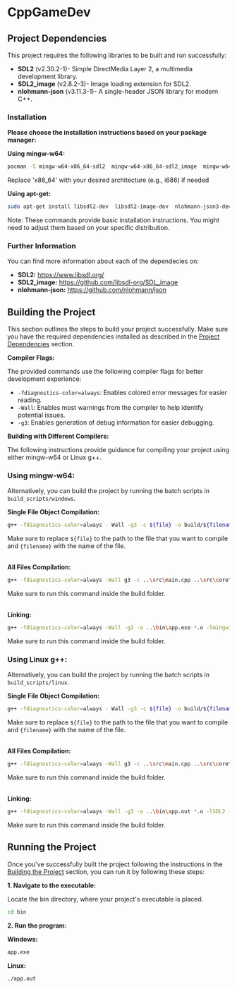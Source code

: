 # CppGameDev

## Project Dependencies

This project requires the following libraries to be built and run successfully:

* **SDL2** (v2.30.2-1)- Simple DirectMedia Layer 2, a multimedia development library.
* **SDL2_image** (v2.8.2-3)- Image loading extension for SDL2.
* **nlohmann-json** (v3.11.3-1)- A single-header JSON library for modern C++.

### Installation

**Please choose the installation instructions based on your package manager:**

**Using mingw-w64:**

```bash
pacman -S mingw-w64-x86_64-sdl2  mingw-w64-x86_64-sdl2_image  mingw-w64-x86_64-nlohmann-json
```
Replace 'x86_64' with your desired architecture (e.g., i686) if needed

**Using apt-get:**
```bash
sudo apt-get install libsdl2-dev  libsdl2-image-dev  nlohmann-json3-dev 
```
Note: These commands provide basic installation instructions. You might need to adjust them based on your specific distribution.

### Further Information

You can find more information about each of the dependecies on:

- **SDL2:** https://www.libsdl.org/
- **SDL2_image:** https://github.com/libsdl-org/SDL_image
- **nlohmann-json:** https://github.com/nlohmann/json

## Building the Project

This section outlines the steps to build your project successfully. Make sure you have the required dependencies installed as described in the [Project Dependencies](#project-dependencies) section.

**Compiler Flags:**

The provided commands use the following compiler flags for better development experience:

* `-fdiagnostics-color=always`: Enables colored error messages for easier reading.
* `-Wall`: Enables most warnings from the compiler to help identify potential issues.
* `-g3`: Enables generation of debug information for easier debugging.

**Building with Different Compilers:**

The following instructions provide guidance for compiling your project using either mingw-w64 or Linux g++. 

### **Using mingw-w64:**

Alternatively, you can build the project by running the batch scripts in `build_scripts/windows`.

**Single File Object Compilation:**

```bash
g++ -fdiagnostics-color=always - Wall -g3 -c ${file} -o build/${filename}.o -Iinclude -Isrc
```
Make sure to replace `${file}` to the path to the file that you want to compile and `{filename}` with the name of the file.

\
**All Files Compilation:**

```bash
g++ -fdiagnostics-color=always -Wall g3 -c ..\src\main.cpp ..\src\core\*.cpp ..\src\main\*.cpp  ..\src\classes\*.cpp -I..\include
```
Make sure to run this command inside the build folder.

\
**Linking:**
```bash
g++ -fdiagnostics-color=always -Wall -g3 -o ..\bin\app.exe *.o -lmingw32 -lSDL2main -lSDL2 -lSDL2_image 
```
Make sure to run this command inside the build folder.

### **Using Linux g++:**

Alternatively, you can build the project by running the batch scripts in `build_scripts/linux`.

**Single File Object Compilation:**

```bash
g++ -fdiagnostics-color=always - Wall -g3 -c ${file} -o build/${filename}.o -Iinclude -Isrc
```
Make sure to replace `${file}` to the path to the file that you want to compile and `{filename}` with the name of the file.

\
**All Files Compilation:**

```bash
g++ -fdiagnostics-color=always -Wall g3 -c ..\src\main.cpp ..\src\core\*.cpp ..\src\main\*.cpp  ..\src\classes\*.cpp -I..\include
```
Make sure to run this command inside the build folder.

\
**Linking:**
```bash
g++ -fdiagnostics-color=always -Wall -g3 -o ..\bin\app.out *.o -lSDL2 -lSDL2_image 
``` 

 Make sure to run this command inside the build folder.

## Running the Project

Once you've successfully built the project following the instructions in the [Building the Project](#building-the-project) section, you can run it by following these steps:

**1. Navigate to the executable:**

Locate the bin directory, where your project's executable is placed.
```bash
cd bin
```

**2. Run the program:**

**Windows:**

```bash
app.exe
```

**Linux:**
```bash
./app.out
```

